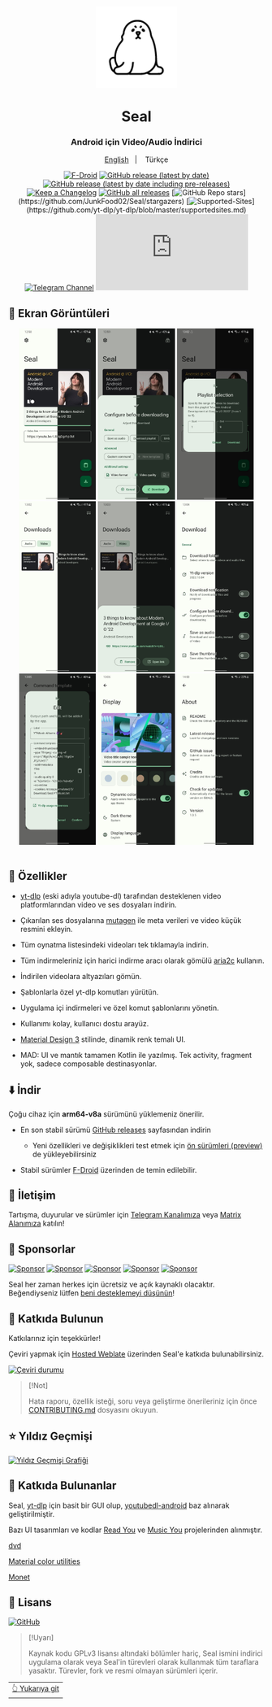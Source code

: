 <div align="center">

<img width="" src="fastlane/metadata/android/en-US/images/icon.png" width=160 height=160 align="center">

# Seal

### Android için Video/Audio İndirici
  <a href="https://github.com/JunkFood02/Seal/blob/main/README.md">English</a>
&nbsp;&nbsp;| &nbsp;&nbsp;
Türkçe

[![F-Droid](https://img.shields.io/f-droid/v/com.junkfood.seal?color=b4eb12\&label=F-Droid\&logo=fdroid\&logoColor=1f78d2)](https://f-droid.org/en/packages/com.junkfood.seal)
[![GitHub release (latest by date)](https://img.shields.io/github/v/release/JunkFood02/Seal?color=black\&label=Stable\&logo=github)](https://github.com/JunkFood02/Seal/releases/latest/)
[![GitHub release (latest by date including pre-releases)](https://img.shields.io/github/v/release/JunkFood02/Seal?include_prereleases\&label=Preview\&logo=Github)](https://github.com/JunkFood02/Seal/releases/)
[![Keep a Changelog](https://img.shields.io/badge/Changelog-lightgray?style=flat\&color=gray\&logo=keep-a-changelog)](https://github.com/JunkFood02/Seal/blob/main/CHANGELOG.md)
[![GitHub all releases](https://img.shields.io/github/downloads/JunkFood02/Seal/total?label=Downloads\&logo=github)](https://github.com/JunkFood02/Seal/releases/)
[![GitHub Repo stars](https://img.shields.io/github/stars/JunkFood02/Seal?style=flat\&logo=data\:image/svg+xml;base64,...)](https://github.com/JunkFood02/Seal/stargazers)
[![Supported-Sites](https://img.shields.io/badge/Sites-9cf?style=flat\&logo=data\:image/svg+xml;base64,...)](https://github.com/yt-dlp/yt-dlp/blob/master/supportedsites.md)
[![Telegram Channel](https://img.shields.io/badge/Telegram-Seal-blue?style=flat\&logo=telegram)](https://t.me/seal_app)
[![Matrix](https://img.shields.io/matrix/seal-space%3Amatrix.org?server_fqdn=matrix.org\&style=flat\&logo=element\&label=Matrix\&color=%230DBD8B)](https://matrix.to/#/#seal-space:matrix.org)

</div>

## 📱 Ekran Görüntüleri

<div align="center">
<div>
<img src="fastlane/metadata/android/en-US/images/phoneScreenshots/1.jpg" width="30%" />
<img src="fastlane/metadata/android/en-US/images/phoneScreenshots/2.jpg" width="30%" />
<img src="fastlane/metadata/android/en-US/images/phoneScreenshots/3.jpg" width="30%" />
<img src="fastlane/metadata/android/en-US/images/phoneScreenshots/4.jpg" width="30%" />
<img src="fastlane/metadata/android/en-US/images/phoneScreenshots/5.jpg" width="30%" />
<img src="fastlane/metadata/android/en-US/images/phoneScreenshots/6.jpg" width="30%" />
<img src="fastlane/metadata/android/en-US/images/phoneScreenshots/7.jpg" width="30%" />
<img src="fastlane/metadata/android/en-US/images/phoneScreenshots/8.jpg" width="30%" />
<img src="fastlane/metadata/android/en-US/images/phoneScreenshots/9.jpg" width="30%" />
</div>
</div>

<br>

## 📖 Özellikler

* [yt-dlp](https://github.com/yt-dlp/yt-dlp) (eski adıyla youtube-dl) tarafından desteklenen video platformlarından video ve ses dosyaları indirin.

* Çıkarılan ses dosyalarına [mutagen](https://github.com/quodlibet/mutagen) ile meta verileri ve video küçük resmini ekleyin.

* Tüm oynatma listesindeki videoları tek tıklamayla indirin.

* Tüm indirmeleriniz için harici indirme aracı olarak gömülü [aria2c](https://github.com/aria2/aria2) kullanın.

* İndirilen videolara altyazıları gömün.

* Şablonlarla özel yt-dlp komutları yürütün.

* Uygulama içi indirmeleri ve özel komut şablonlarını yönetin.

* Kullanımı kolay, kullanıcı dostu arayüz.

* [Material Design 3](https://m3.material.io/) stilinde, dinamik renk temalı UI.

* MAD: UI ve mantık tamamen Kotlin ile yazılmış. Tek activity, fragment yok, sadece composable destinasyonlar.

## ⬇️ İndir

Çoğu cihaz için **arm64-v8a** sürümünü yüklemeniz önerilir.

* En son stabil sürümü [GitHub releases](https://github.com/JunkFood02/Seal/releases/latest) sayfasından indirin

  * Yeni özellikleri ve değişiklikleri test etmek için [ön sürümleri (preview)](https://github.com/JunkFood02/Seal/releases/) de yükleyebilirsiniz

* Stabil sürümler [F-Droid](https://f-droid.org/packages/com.junkfood.seal/) üzerinden de temin edilebilir.

## 💬 İletişim

Tartışma, duyurular ve sürümler için [Telegram Kanalımıza](https://t.me/seal_app) veya [Matrix Alanımıza](https://matrix.to/#/#seal-space:matrix.org) katılın!

## 💖 Sponsorlar

<p>
<a href="https://github.com/4kaimar"><img src="https://github.com/4kaimar.png" width="60px" alt="Sponsor" /></a>
<a href="https://github.com/Cook-I-T"><img src="https://github.com/Cook-I-T.png" width="60px" alt="Sponsor" /></a>
<a href="https://github.com/reallyrealcolby"><img src="https://github.com/reallyrealcolby.png" width="60px" alt="Sponsor" /></a>
<a href="https://github.com/carrag"><img src="https://github.com/carrag.png" width="60px" alt="Sponsor" /></a>
<a href="https://github.com/TomJB1"><img src="https://github.com/TomJB1.png" width="60px" alt="Sponsor" /></a>
</p>

Seal her zaman herkes için ücretsiz ve açık kaynaklı olacaktır. Beğendiyseniz lütfen [beni desteklemeyi düşünün](https://github.com/sponsors/JunkFood02)!

## 🤝 Katkıda Bulunun

Katkılarınız için teşekkürler!

Çeviri yapmak için [Hosted Weblate](https://hosted.weblate.org/projects/seal/) üzerinden Seal'e katkıda bulunabilirsiniz.

[![Çeviri durumu](https://hosted.weblate.org/widgets/seal/-/strings/multi-auto.svg)](https://hosted.weblate.org/engage/seal/)

> [!Not]
>
> Hata raporu, özellik isteği, soru veya geliştirme önerileriniz için önce [CONTRIBUTING.md](https://github.com/JunkFood02/Seal/blob/main/CONTRIBUTING.md) dosyasını okuyun.

## ⭐️ Yıldız Geçmişi

[![Yıldız Geçmişi Grafiği](https://api.star-history.com/svg?repos=JunkFood02/Seal\&type=Timeline)](https://star-history.com/#JunkFood02/Seal&Timeline)

## 🧱 Katkıda Bulunanlar

Seal, [yt-dlp](https://github.com/yt-dlp/yt-dlp) için basit bir GUI olup, [youtubedl-android](https://github.com/yausername/youtubedl-android) baz alınarak geliştirilmiştir.

Bazı UI tasarımları ve kodlar [Read You](https://github.com/Ashinch/ReadYou) ve [Music You](https://github.com/Kyant0/MusicYou) projelerinden alınmıştır.

[dvd](https://github.com/yausername/dvd)

[Material color utilities](https://github.com/material-foundation/material-color-utilities)

[Monet](https://github.com/Kyant0/Monet)

## 📃 Lisans

[![GitHub](https://img.shields.io/github/license/JunkFood02/Seal?style=for-the-badge)](https://github.com/JunkFood02/Seal/blob/main/LICENSE)

> [!Uyarı]
>
> Kaynak kodu GPLv3 lisansı altındaki bölümler hariç,
> Seal ismini indirici uygulama olarak veya Seal'in türevleri olarak
> kullanmak tüm taraflara yasaktır.
> Türevler, fork ve resmi olmayan sürümleri içerir.

<div align="right">
<table><td>
<a href="#start-of-content">👆 Yukarıya git</a>
</td></table>
</div>
